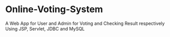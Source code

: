# Online-Voting-System
A Web App for User and Admin for Voting and Checking Result respectively Using JSP, Servlet, JDBC and MySQL
